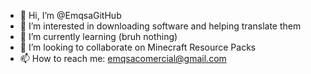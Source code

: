 - 👋 Hi, I’m @EmqsaGitHub
- 👀 I’m interested in downloading software and helping translate them
- 🌱 I’m currently learning (bruh nothing)
- 💞️ I’m looking to collaborate on Minecraft Resource Packs
- 📫 How to reach me: emqsacomercial@gmail.com

<!---
EmqsaGitHub/EmqsaGitHub is a ✨ special ✨ repository because its `README.md` (this file) appears on your GitHub profile.
You can click the Preview link to take a look at your changes.
--->
